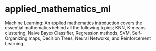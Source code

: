 # applied_mathematics_ml
Machine Learning: An applied mathematics introduction covers the essential mathematics behind all the following topics; KNN, K-means clustering, Naive Bayes Classifier, Regression methods, SVM, Self-Organizing maps, Decision Trees, Neural Networks, and Reinforcement Learning.
